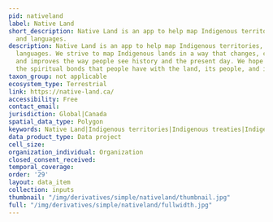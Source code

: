 ```yaml
---
pid: nativeland
label: Native Land
short_description: Native Land is an app to help map Indigenous territories, treaties,
  and languages.
description: Native Land is an app to help map Indigenous territories, treaties, and
  languages. We strive to map Indigenous lands in a way that changes, challenges,
  and improves the way people see history and the present day. We hope to strengthen
  the spiritual bonds that people have with the land, its people, and its meaning.
taxon_group: not applicable
ecosystem_type: Terrestrial
link: https://native-land.ca/
accessibility: Free
contact_email: 
jurisdiction: Global|Canada
spatial_data_type: Polygon
keywords: Native Land|Indigenous territories|Indigenous treaties|Indigenous languages
data_product_type: Data project
cell_size: 
organization_individual: Organization
closed_consent_received: 
temporal_coverage: 
order: '29'
layout: data_item
collection: inputs
thumbnail: "/img/derivatives/simple/nativeland/thumbnail.jpg"
full: "/img/derivatives/simple/nativeland/fullwidth.jpg"
---
```

